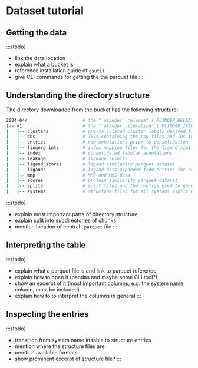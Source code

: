 # Dataset tutorial

## Getting the data

:::{todo}
- link the data location
- explain what a bucket is
- reference installation guide of `gsutil`
- give CLI commands for getting the the parquet file
:::

## Understanding the directory structure

The directory downloaded from the bucket has the following structure:

```bash
2024-04/                     # the "`plinder` release" (`PLINDER_RELEASE`)
|-- v1                       # the "`plinder` iteration" (`PLINDER_ITERATION`)
|   |-- clusters             # pre-calculated cluster labels derived from the protein similarity dataset
|   |-- dbs                  # TSVs containing the raw files and IDs in the foldseek and mmseqs sub-databases
|   |-- entries              # raw annotations prior to consolidation (split by `two_char_code` and zipped)
|   |-- fingerprints         # index mapping files for the ligand similarity dataset
|   |-- index                # consolidated tabular annotations
|   |-- leakage              # leakage results
|   |-- ligand_scores        # ligand similarity parquet dataset
|   |-- ligands              # ligand data expanded from entries for computing similarity
|   |-- mmp                  # MMP and MMS data
|   |-- scores               # protein similarity parquet dataset
|   |-- splits               # split files and the configs used to generate them (if available)
|   |-- systems              # structure files for all systems (split by `two_char_code` and zipped)
```

:::{todo}
- explain most important parts of directory structure
- explain split into subdirectories of chunks
- mention location of central `.parquet` file
:::

## Interpreting the table

:::{todo}
- explain what a parquet file is and link to parquet reference
- explain how to open it (pandas and maybe some CLI tool?)
- show an excerpt of it (most important columns, e.g. the system name column, must be included)
- explain how to to interpret the columns in general
:::

## Inspecting the entries

:::{todo}
- transition from system name in table to structure entries
- mention where the structure files are
- mention available formats
- show prominent excerpt of structure file?
:::